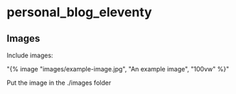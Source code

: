 # personal_blog_eleventy

## Images

Include images:


"{% image "images/example-image.jpg", "An example image", "100vw" %}"

Put the image in the ./images folder


